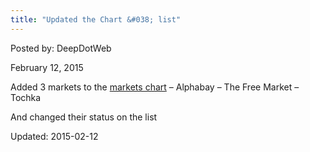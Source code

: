 ```yaml
---
title: "Updated the Chart &#038; list"
---
```



Posted by: DeepDotWeb 

<span>February 12, 2015</span>



<p>Added 3 markets to the <a href="https://gir.pub/deepdotweb/dark-net-market-comparison-chart/">markets chart</a> &#8211; Alphabay &#8211; The Free Market &#8211; Tochka</p>
<p>And changed their status on the list</p>



Updated: 2015-02-12